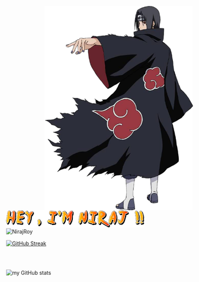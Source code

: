 
<img height="550px" width="400px" align="right" src="./Itachi-Uchiha-PNG-File.png" > 
<br>
<br>
<br>

 <img align="center" src="./HEY.png">
 
<br>







<img width="360px" align="center" src="https://github-readme-stats.vercel.app/api/top-langs/?username=NirajRoy43&layout=compact&hide_border=true&bg_color=0d1117" alt="NirajRoy">

<a href="https://git.io/streak-stats"><img width="380px"  align="center"  src="https://streak-stats.demolab.com?user=NirajRoy43&theme=highcontrast&border_radius=4&type=png"  alt="GitHub Streak" /></a>

<br />
<br />


![my GitHub stats](https://github-readme-stats.vercel.app/api?username=NirajRoy43&theme=highcontrast&show_icons=true)












